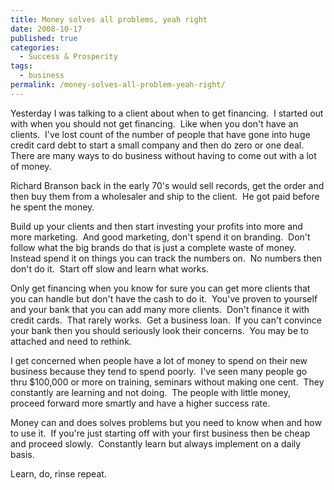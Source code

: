 ```yaml
---
title: Money solves all problems, yeah right
date: 2008-10-17
published: true
categories:
  - Success & Prosperity
tags:
  - business
permalink: /money-solves-all-problem-yeah-right/
---
```

Yesterday I was talking to a client about when to get financing.  I started out with when you should not get financing.  Like when you don't have an clients.  I've lost count of the number of people that have gone into huge credit card debt to start a small company and then do zero or one deal.  There are many ways to do business without having to come out with a lot of money.

Richard Branson back in the early 70's would sell records, get the order and then buy them from a wholesaler and ship to the client.  He got paid before he spent the money.

Build up your clients and then start investing your profits into more and more marketing.  And good marketing, don't spend it on branding.  Don't follow what the big brands do that is just a complete waste of money.  Instead spend it on things you can track the numbers on.  No numbers then don't do it.  Start off slow and learn what works.

Only get financing when you know for sure you can get more clients that you can handle but don't have the cash to do it.  You've proven to yourself and your bank that you can add many more clients.  Don't finance it with credit cards.  That rarely works.  Get a business loan.  If you can't convince your bank then you should seriously look their concerns.  You may be to attached and need to rethink.

I get concerned when people have a lot of money to spend on their new business because they tend to spend poorly.  I've seen many people go thru $100,000 or more on training, seminars without making one cent.  They constantly are learning and not doing.  The people with little money, proceed forward more smartly and have a higher success rate.

Money can and does solves problems but you need to know when and how to use it.  If you're just starting off with your first business then be cheap and proceed slowly.  Constantly learn but always implement on a daily basis.

Learn, do, rinse repeat.
